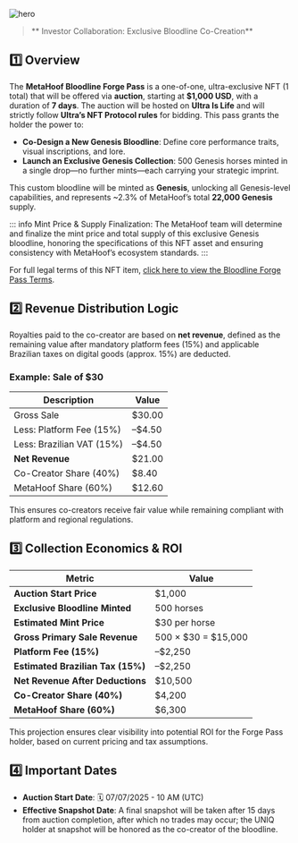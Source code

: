 ![hero](/img/banners/FORGE_PASS.png)

> ** Investor Collaboration: Exclusive Bloodline Co-Creation**

## 1️⃣ Overview

The **MetaHoof Bloodline Forge Pass** is a one-of-one, ultra-exclusive NFT (1 total) that will be offered via **auction**, starting at **$1,000 USD**, with a duration of **7 days**. The auction will be hosted on **Ultra Is Life** and will strictly follow **Ultra’s NFT Protocol rules** for bidding. This pass grants the holder the power to:

- **Co-Design a New Genesis Bloodline**: Define core performance traits, visual inscriptions, and lore.
- **Launch an Exclusive Genesis Collection**: 500 Genesis horses minted in a single drop—no further mints—each carrying your strategic imprint.

This custom bloodline will be minted as **Genesis**, unlocking all Genesis-level capabilities, and represents ~2.3% of MetaHoof’s total **22,000 Genesis** supply.

::: info
Mint Price & Supply Finalization: The MetaHoof team will determine and finalize the mint price and total supply of this exclusive Genesis bloodline, honoring the specifications of this NFT asset and ensuring consistency with MetaHoof’s ecosystem standards.
:::

For full legal terms of this NFT item, [click here to view the Bloodline Forge Pass Terms](./bloodline-forge-terms.md).

## 2️⃣ Revenue Distribution Logic

Royalties paid to the co-creator are based on **net revenue**, defined as the remaining value after mandatory platform fees (15%) and applicable Brazilian taxes on digital goods (approx. 15%) are deducted.

### Example: Sale of $30

| Description                     | Value   |
| ------------------------------ | ------- |
| Gross Sale                     | $30.00  |
| Less: Platform Fee (15%)       | –$4.50  |
| Less: Brazilian VAT (15%)      | –$4.50  |
| **Net Revenue**                | $21.00  |
| Co-Creator Share (40%)         | $8.40   |
| MetaHoof Share (60%)           | $12.60  |

This ensures co-creators receive fair value while remaining compliant with platform and regional regulations.

## 3️⃣ Collection Economics & ROI

| Metric                          | Value                                  |
| ------------------------------ | -------------------------------------- |
| **Auction Start Price**         | $1,000                                 |
| **Exclusive Bloodline Minted**  | 500 horses                             |
| **Estimated Mint Price**        | $30 per horse                          |
| **Gross Primary Sale Revenue**  | 500 × $30 = $15,000                    |
| **Platform Fee (15%)**          | –$2,250                                |
| **Estimated Brazilian Tax (15%)** | –$2,250                              |
| **Net Revenue After Deductions**| $10,500                                |
| **Co-Creator Share (40%)**      | $4,200                                 |
| **MetaHoof Share (60%)**        | $6,300                                 |

This projection ensures clear visibility into potential ROI for the Forge Pass holder, based on current pricing and tax assumptions.

## 4️⃣ Important Dates

- **Auction Start Date**: 🗓 07/07/2025 - 10 AM (UTC)
- **Effective Snapshot Date**: A final snapshot will be taken after 15 days from auction completion, after which no trades may occur; the UNIQ holder at snapshot will be honored as the co-creator of the bloodline.

